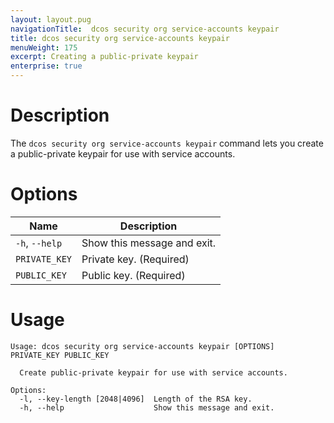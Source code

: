 ```yaml
---
layout: layout.pug
navigationTitle:  dcos security org service-accounts keypair
title: dcos security org service-accounts keypair
menuWeight: 175
excerpt: Creating a public-private keypair
enterprise: true
---
```


# Description

The `dcos security org service-accounts keypair` command lets you create a public-private keypair for use with service accounts.

# Options

| Name |  Description |
|---------|-------------|
|  `-h`, `--help` |  Show this message and exit.|
| `PRIVATE_KEY` | Private key. (Required)|
| `PUBLIC_KEY` | Public key. (Required)|



# Usage

```
Usage: dcos security org service-accounts keypair [OPTIONS] PRIVATE_KEY PUBLIC_KEY

  Create public-private keypair for use with service accounts.

Options:
  -l, --key-length [2048|4096]  Length of the RSA key.
  -h, --help                    Show this message and exit.
```